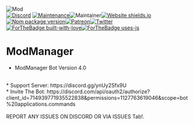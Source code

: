 ![Mod](https://cdn.discordapp.com/avatars/714939771935522838/b5f224a1f20a180452b1dc0d44116fa4.webp?size=256)
<br>
[![Discord](https://img.shields.io/discord/787871047139328000?label=discord&color=7289DA&style=flat-square)](https://discord.gg/HguA6J58u9) [![Maintenance](https://img.shields.io/badge/Maintained%3F-yes-green.svg)](https://GitHub.com/Manumission247/ModManager/graphs/commit-activity)![Maintainer](https://img.shields.io/badge/maintainer-manumission247-blue)[![Website shields.io](https://img.shields.io/website-up-down-green-red/http/modmanager.manumission247.co.uk:38455/.svg)](http://modmanager.manumission247.co.uk:38455/)[![Npm package version](https://badgen.net/npm/v/express)](https://npmjs.com/package/express)[![Patreon](https://badgen.net/badge/icon/patreon?icon=patreon&label)](https://patron.com/manumission247)[![Twitter](https://badgen.net/badge/icon/twitter?icon=twitter&label)](https://twitter.com/manumission247)<br>
[![ForTheBadge built-with-love](http://ForTheBadge.com/images/badges/built-with-love.svg)](https://GitHub.com/Manumission247/)[![ForTheBadge uses-js](http://ForTheBadge.com/images/badges/uses-js.svg)](http://ForTheBadge.com)









# ModManager
* ModManager Bot Version 4.0
<br>
* Support Server: https://discord.gg/ynUy2Sfx9U
<br>
* Invite The Bot: https://discord.com/api/oauth2/authorize?client_id=714939771935522838&permissions=1127763619046&scope=bot%20applications.commands
<br><br>
REPORT ANY ISSUES ON DISCORD OR VIA ISSUES Tab!.
